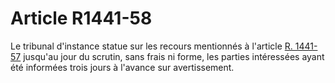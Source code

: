 # Article R1441-58

  
Le tribunal d'instance statue sur les recours mentionnés à l'article [R. 1441-57][1] jusqu'au jour du scrutin, sans frais ni forme, les parties intéressées ayant été informées trois jours à l'avance sur avertissement.

 [1]: /affichCodeArticle.do?cidTexte=LEGITEXT000006072050&idArticle=LEGIARTI000018484438&dateTexte=&categorieLien=cid